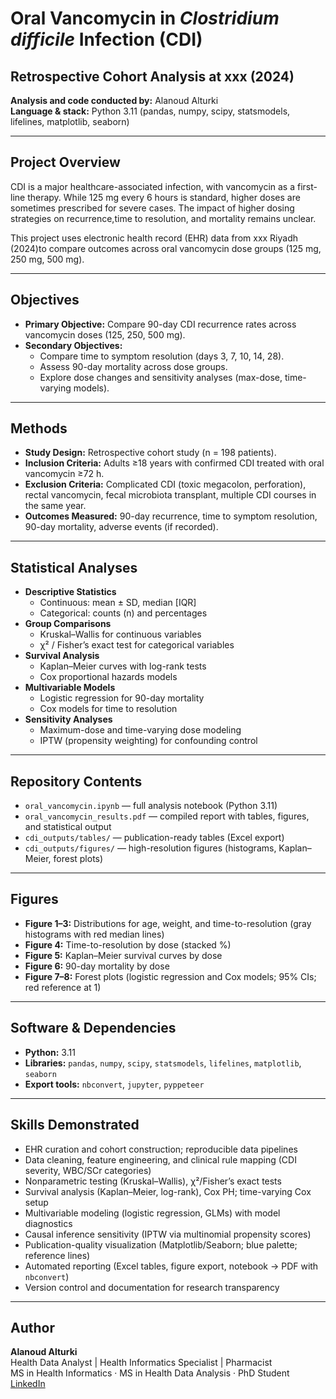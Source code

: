 # **Oral Vancomycin in *Clostridium difficile* Infection (CDI)**
## **Retrospective Cohort Analysis at xxx (2024)**

**Analysis and code conducted by:** Alanoud Alturki  
**Language & stack:** Python 3.11 (pandas, numpy, scipy, statsmodels, lifelines, matplotlib, seaborn)

---

## **Project Overview**
CDI is a major healthcare-associated infection, with vancomycin as a first-line therapy. While 125 mg every 6 hours is standard, higher doses are sometimes prescribed for severe cases. The impact of higher dosing strategies on recurrence,time to resolution, and mortality remains unclear.

This project uses electronic health record (EHR) data from xxx Riyadh (2024)to compare outcomes across oral vancomycin dose groups (125 mg, 250 mg, 500 mg).

---

## **Objectives**
- **Primary Objective:** Compare 90-day CDI recurrence rates across vancomycin doses (125, 250, 500 mg).
- **Secondary Objectives:**
  - Compare time to symptom resolution (days 3, 7, 10, 14, 28).
  - Assess 90-day mortality across dose groups.
  - Explore dose changes and sensitivity analyses (max-dose, time-varying models).

---

## **Methods**
- **Study Design:** Retrospective cohort study (n = 198 patients).
- **Inclusion Criteria:** Adults ≥18 years with confirmed CDI treated with oral vancomycin ≥72 h.
- **Exclusion Criteria:** Complicated CDI (toxic megacolon, perforation), rectal vancomycin, fecal microbiota transplant, multiple CDI courses in the same year.
- **Outcomes Measured:** 90-day recurrence, time to symptom resolution, 90-day mortality, adverse events (if recorded).

---

## **Statistical Analyses**
- **Descriptive Statistics**
  - Continuous: mean ± SD, median [IQR]
  - Categorical: counts (n) and percentages
- **Group Comparisons**
  - Kruskal–Wallis for continuous variables
  - χ² / Fisher’s exact test for categorical variables
- **Survival Analysis**
  - Kaplan–Meier curves with log-rank tests
  - Cox proportional hazards models
- **Multivariable Models**
  - Logistic regression for 90-day mortality
  - Cox models for time to resolution
- **Sensitivity Analyses**
  - Maximum-dose and time-varying dose modeling
  - IPTW (propensity weighting) for confounding control

---

## **Repository Contents**
- `oral_vancomycin.ipynb` — full analysis notebook (Python 3.11)
- `oral_vancomycin_results.pdf` — compiled report with tables, figures, and statistical output
- `cdi_outputs/tables/` — publication-ready tables (Excel export)
- `cdi_outputs/figures/` — high-resolution figures (histograms, Kaplan–Meier, forest plots)

---

## **Figures**
- **Figure 1–3:** Distributions for age, weight, and time-to-resolution (gray histograms with red median lines)
- **Figure 4:** Time-to-resolution by dose (stacked %)
- **Figure 5:** Kaplan–Meier survival curves by dose
- **Figure 6:** 90-day mortality by dose
- **Figure 7–8:** Forest plots (logistic regression and Cox models; 95% CIs; red reference at 1)

---

## **Software & Dependencies**
- **Python:** 3.11  
- **Libraries:** `pandas`, `numpy`, `scipy`, `statsmodels`, `lifelines`, `matplotlib`, `seaborn`  
- **Export tools:** `nbconvert`, `jupyter`, `pyppeteer`

---

## **Skills Demonstrated**
- EHR curation and cohort construction; reproducible data pipelines
- Data cleaning, feature engineering, and clinical rule mapping (CDI severity, WBC/SCr categories)
- Nonparametric testing (Kruskal–Wallis), χ²/Fisher’s exact tests
- Survival analysis (Kaplan–Meier, log-rank), Cox PH; time-varying Cox setup
- Multivariable modeling (logistic regression, GLMs) with model diagnostics
- Causal inference sensitivity (IPTW via multinomial propensity scores)
- Publication-quality visualization (Matplotlib/Seaborn; blue palette; reference lines)
- Automated reporting (Excel tables, figure export, notebook → PDF with `nbconvert`)
- Version control and documentation for research transparency

---

## **Author**
**Alanoud Alturki**  
Health Data Analyst | Health Informatics Specialist | Pharmacist  
MS in Health Informatics · MS in Health Data Analysis · PhD Student  
[LinkedIn](https://www.linkedin.com/in/alanoud-alturki-5601b2b5)

